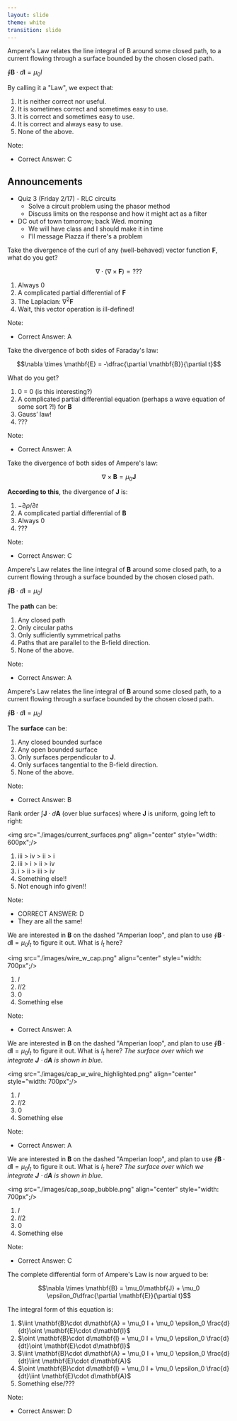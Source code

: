 ```yaml
---
layout: slide
theme: white
transition: slide
---
```


<section data-markdown>

Ampere's Law relates the line integral of B around some closed path, to a current flowing through a surface bounded by the chosen closed path.

$\oint \mathbf{B} \cdot d\mathbf{l} =  \mu_0 I$

By calling it a "Law", we expect that:

1. It is neither correct nor useful.
2. It is sometimes correct and sometimes easy to use.
3. It is correct and sometimes easy to use.
4. It is correct and always easy to use.
5. None of the above.

Note:
* Correct Answer: C

</section>

<section data-markdown>

## Announcements
* Quiz 3 (Friday 2/17) - RLC circuits
  * Solve a circuit problem using the phasor method
  * Discuss limits on the response and how it might act as a filter
* DC out of town tomorrow; back Wed. morning
  * We will have class and I should make it in time
  * I'll message Piazza if there's a problem

</section>

<section data-markdown>

Take the divergence of the curl of any (well-behaved)
vector function $\mathbf{F}$, what do you get?

$$\nabla \cdot \left(\nabla \times \mathbf{F}\right) = ???$$

1. Always 0
2. A complicated partial differential of $\mathbf{F}$
3. The Laplacian: $\nabla^2 \mathbf{F}$
4. Wait, this vector operation is ill-defined!

Note:
* Correct Answer: A

</section>

<section data-markdown>

Take the divergence of both sides of Faraday's law:

$$\nabla \times \mathbf{E} = -\dfrac{\partial \mathbf{B}}{\partial t}$$

What do you get?
1. 0 = 0 (is this interesting?)
2. A complicated partial differential equation (perhaps a wave equation of some sort ?!) for $\mathbf{B}$
3. Gauss’ law!
4. ???

Note:
* Correct Answer: A
</section>

<section data-markdown>

Take the divergence of both sides of Ampere's law:

$$\nabla \times \mathbf{B} = \mu_0 \mathbf{J}$$

**According to this**, the divergence of $\mathbf{J}$ is:


1. $-\partial \rho/\partial t$
2. A complicated partial differential of $\mathbf{B}$
3. Always 0
4. ???

Note:
* Correct Answer: C
</section>

<section data-markdown>

Ampere's Law relates the line integral of $\mathbf{B}$ around some closed path, to a current flowing through a surface bounded by the chosen closed path.

$\oint \mathbf{B} \cdot d\mathbf{l} =  \mu_0 I$

The **path** can be:

1. Any closed path
2. Only circular paths
3. Only sufficiently symmetrical paths
4. Paths that are parallel to the B-field direction.
5. None of the above.

Note:
* Correct Answer: A

</section>

<section data-markdown>

Ampere's Law relates the line integral of $\mathbf{B}$ around some closed path, to a current flowing through a surface bounded by the chosen closed path.

$\oint \mathbf{B} \cdot d\mathbf{l} =  \mu_0 I$

The **surface** can be:

1. Any closed bounded surface
2. Any open bounded surface
3. Only surfaces perpendicular to $\mathbf{J}$.
4. Only surfaces tangential to the B-field direction.
5. None of the above.

Note:
* Correct Answer: B

</section>


<section data-markdown>

Rank order $\int \mathbf{J} \cdot d\mathbf{A}$ (over blue surfaces) where $\mathbf{J}$ is uniform, going left to right:

<img src="./images/current_surfaces.png" align="center" style="width: 600px";/>


1. iii > iv > ii > i
2. iii > i > ii > iv
3. i > ii > iii > iv
4. Something else!!
5. Not enough info given!!

Note:
* CORRECT ANSWER: D
* They are all the same!

</section>

<section data-markdown>

We are interested in $\mathbf{B}$ on the dashed "Amperian loop", and plan to use $\oint \mathbf{B}\cdot d\mathbf{l} = \mu_0 I_t$ to figure it out. What is $I_t$ here?

<img src="./images/wire_w_cap.png" align="center" style="width: 700px";/>


1. $I$
2. $I/2$
3. 0
4. Something else

Note:
* Correct Answer: A
</section>

<section data-markdown>

We are interested in $\mathbf{B}$ on the dashed "Amperian loop", and plan to use $\oint \mathbf{B}\cdot d\mathbf{l} = \mu_0 I_t$ to figure it out. What is $I_t$ here? *The surface over which we integrate $\mathbf{J}\cdot d\mathbf{A}$ is shown
 in blue.*

<img src="./images/cap_w_wire_highlighted.png" align="center" style="width: 700px";/>


1. $I$
2. $I/2$
3. 0
4. Something else

Note:
* Correct Answer: A
</section>

<section data-markdown>

We are interested in $\mathbf{B}$ on the dashed "Amperian loop", and plan to use $\oint \mathbf{B}\cdot d\mathbf{l} = \mu_0 I_t$ to figure it out. What is $I_t$ here? *The surface over which we integrate $\mathbf{J}\cdot d\mathbf{A}$ is shown
 in blue.*

<img src="./images/cap_soap_bubble.png" align="center" style="width: 700px";/>


1. $I$
2. $I/2$
3. 0
4. Something else

Note:
* Correct Answer: C
</section>

<section data-markdown>

The complete differential form of Ampere's Law is now argued to be:

$$\nabla \times \mathbf{B} = \mu_0\mathbf{J} + \mu_0 \epsilon_0\dfrac{\partial \mathbf{E}}{\partial t}$$

The integral form of this equation is:

1. $\iint \mathbf{B}\cdot d\mathbf{A} = \mu_0 I + \mu_0 \epsilon_0 \frac{d}{dt}\oint \mathbf{E}\cdot d\mathbf{l}$
2. $\oint \mathbf{B}\cdot d\mathbf{l} = \mu_0 I + \mu_0 \epsilon_0 \frac{d}{dt}\oint \mathbf{E}\cdot d\mathbf{l}$
3. $\iint \mathbf{B}\cdot d\mathbf{A} = \mu_0 I + \mu_0 \epsilon_0 \frac{d}{dt}\iint \mathbf{E}\cdot d\mathbf{A}$
4. $\oint \mathbf{B}\cdot d\mathbf{l} = \mu_0 I + \mu_0 \epsilon_0 \frac{d}{dt}\iint \mathbf{E}\cdot d\mathbf{A}$
5. Something else/???

Note:
* Correct Answer: D

</section>
